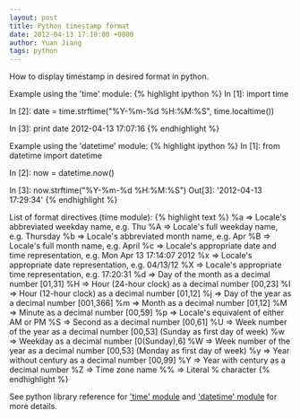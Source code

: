```yaml
---
layout: post
title: Python timestamp format
date: 2012-04-13 17:10:00 +0800
author: Yuan Jiang
tags: python
---
```


How to display timestamp in desired format in python.

Example using the 'time' module:
{% highlight ipython %}
In [1]: import time

In [2]: date = time.strftime("%Y-%m-%d %H:%M:%S", time.localtime())

In [3]: print date
2012-04-13 17:07:16
{% endhighlight %}

Example using the 'datetime' module:
{% highlight ipython %}
In [1]: from datetime import datetime

In [2]: now = datetime.now()

In [3]: now.strftime("%Y-%m-%d %H:%M:%S")
Out[3]: '2012-04-13 17:29:34'
{% endhighlight %}

List of format directives (time module):
{% highlight text %}
%a => Locale's abbreviated weekday name, e.g. Thu
%A => Locale's full weekday name, e.g. Thursday
%b => Locale's abbreviated month name, e.g. Apr
%B => Locale's full month name, e.g. April
%c => Locale's appropriate date and time representation, e.g. Mon Apr 13 17:14:07 2012
%x => Locale's appropriate date representation, e.g. 04/13/12
%X => Locale's appropriate time representation, e.g. 17:20:31
%d => Day of the month as a decimal number [01,31]
%H => Hour (24-hour clock) as a decimal number [00,23]
%I => Hour (12-hour clock) as a decimal number [01,12]
%j => Day of the year as a decimal number [001,366]
%m => Month as a decimal number [01,12]
%M => Minute as a decimal number [00,59]
%p => Locale's equivalent of either AM or PM
%S => Second as a decimal number [00,61]
%U => Week number of the year as a decimal number [00,53] (Sunday as first day of week)
%w => Weekday as a decimal number [0(Sunday),6]
%W => Week number of the year as a decimal number [00,53] (Monday as first day of week)
%y => Year without century as a decimal number [00,99]
%Y => Year with century as a decimal number
%Z => Time zone name
%% => Literal % character
{% endhighlight %}

See python library reference for ['time' module](https://docs.python.org/2/library/time.html) and ['datetime' module](https://docs.python.org/2/library/datetime.html) for more details.
